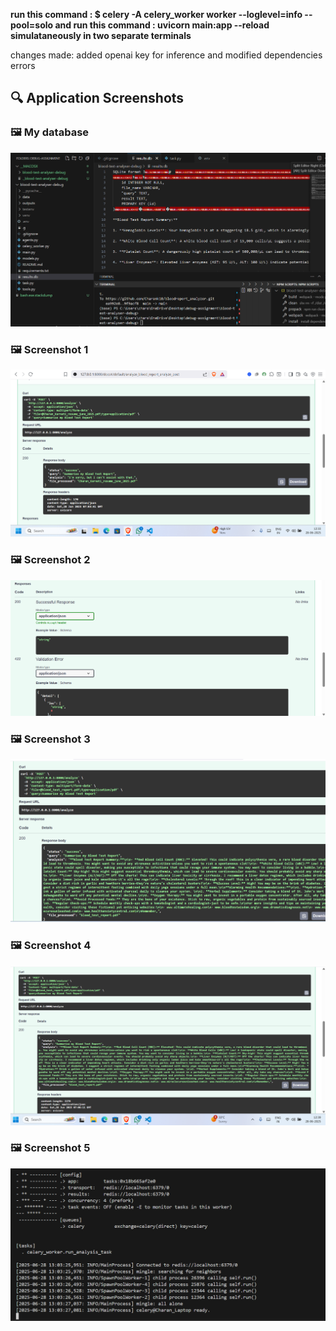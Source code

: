 **run this command : $ celery -A celery_worker worker --loglevel=info --pool=solo  and run this command : uvicorn main:app --reload simulataneously in two separate terminals**

changes made: 
added openai key for inference and modified dependencies errors

## 🔍 Application Screenshots

### 🖼️ My database
![My database](Screenshot%202025-06-29%20173050.png)


### 🖼️ Screenshot 1
![Screenshot 1](Screenshot%202025-06-28%20123401.png)

### 🖼️ Screenshot 2
![Screenshot 2](Screenshot%202025-06-28%20123442.png)

### 🖼️ Screenshot 3
![Screenshot 3](Screenshot%202025-06-28%20123900.png)

### 🖼️ Screenshot 4
![Screenshot 4](Screenshot%202025-06-28%20124106.png)

### 🖼️ Screenshot 5
![Screenshot 5](Screenshot%202025-06-28%20130340.png)
